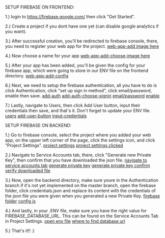 SETUP FIREBASE ON FRONTEND:

1.) login to https://firebase.google.com/ then click "Get Started".

2.) Create a project if you dont have one yet (can disable google analytics if you want).

3.) After successful creation, you'll be redirected to firebase console, there, you need to register your web app for the project.
    [web-app-add image here](./doc/frontend/3.png)

4.) Now choose a name for your app
    [web-app-add-choose-image here](.doc/frontend/4.png)

5.) After your app has been added, you'll be given the config for your firebase app, which were going to store in our ENV file on the frontend directory.
    [web-app-add-config](.doc/frontend/5.png)

6.) Next, we need to setup the firebase authentication, all you have to do is click Authentication, click "set up sign in method", click email/password, enable then save.
    [add-auth](.doc/frontend/6-1.png)
    [add-auth-choose-signin](.doc/frontend/6-2.png)
    [email/password](.doc/frontend/6-3.png)
    [enable](.doc/frontend/6-4.png)

7.) Lastly, navigate to Users, then click Add User button, input their credentials then save, and that's it. Don't forget to update your ENV file.
    [users](.doc/frontend/7-1.png)
    [add-user-button](.doc/frontend/7-2.png)
    [input-credentials](.doc/frontend/7-3.png)


SETUP FIREBASE ON BACKEND:

1.) Go to firebase console, select the project where you added your web app, on the upper left corner of the page, click the settings icon, and click "Project Settings".
    [project settings](.dov/backend/1-1.png)
    [project settings clicked](.dov/backend/1-2.png)

2.) Navigate to Service Accounts tab, there, click "Generate new Private Key", then confirm that you have downloaded the json file.
    [navigate to service accounts tab](.dov/backend/2-1.png)
    [generate private key](.dov/backend/2-2.png)
    [generate private key confirm](.dov/backend/2-3.png)
    [verify downloaded file](.dov/backend/2-4.png)

3.) Now, open the backend directory, make sure youre in the Authentication branch if it's not yet implemented on the master branch, open the firebase folder, click credentials.json and replace its content 
    with the credentials of the json file you were given when you generated a new Private Key.
    [firebase folder](.dov/backend/3-1.png)
    [config js](.dov/backend/3-2.png)

4.) And lastly, in your .ENV file, make sure you have the right value for FIREBASE_DATABASE_URL. This can be found on the Service Accounts Tab in Project Settings.
    [open env file](.dov/backend/4-1.png)
    [where to find database url](.dov/backend/4-2.png)

5.) That's it!! :)